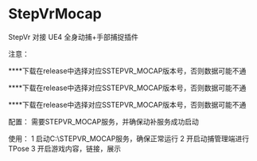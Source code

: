 # StepVrMocap
StepVr 对接 UE4 全身动捕+手部捕捉插件

注意：

****下载在release中选择对应SSTEPVR_MOCAP版本号，否则数据可能不通

****下载在release中选择对应SSTEPVR_MOCAP版本号，否则数据可能不通

****下载在release中选择对应SSTEPVR_MOCAP版本号，否则数据可能不通

配置：
需要STEPVR_MOCAP服务，并确保动补服务成功启动

使用：
1  启动C:\STEPVR_MOCAP服务，确保正常运行
2  开启动捕管理端进行TPose
3  开启游戏内容，链接，展示
